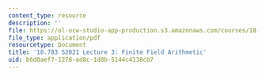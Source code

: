 ```yaml
---
content_type: resource
description: ''
file: https://ol-ocw-studio-app-production.s3.amazonaws.com/courses/18-783-elliptic-curves-spring-2021/b6d0aef71278ad8c1d8b5144c4138cb7_MIT18_783S21_notes3.pdf
file_type: application/pdf
resourcetype: Document
title: '18.783 S2021 Lecture 3: Finite Field Arithmetic'
uid: b6d0aef7-1278-ad8c-1d8b-5144c4138cb7
---
```

